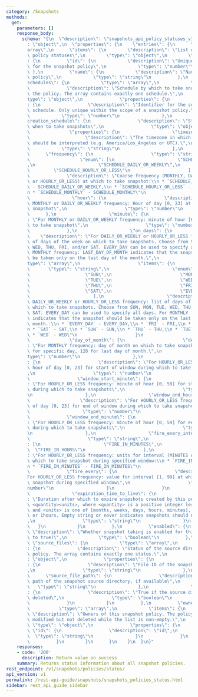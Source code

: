 ```yaml
---
category: /Snapshots
methods:
  get:
    parameters: []
    response_body:
      schema: "{\n  \"description\": \"snapshots_api_policy_statuses_v1\",\n  \"type\"\
        : \"object\",\n  \"properties\": {\n    \"entries\": {\n      \"type\": \"\
        array\",\n      \"items\": {\n        \"description\": \"List of snapshot\
        \ policy statuses\",\n        \"type\": \"object\",\n        \"properties\"\
        : {\n          \"id\": {\n            \"description\": \"Unique identifier\
        \ for the snapshot policy\",\n            \"type\": \"number\"\n         \
        \ },\n          \"name\": {\n            \"description\": \"Name of the snapshot\
        \ policy\",\n            \"type\": \"string\"\n          },\n          \"\
        schedules\": {\n            \"type\": \"array\",\n            \"items\": {\n\
        \              \"description\": \"Schedule by which to take snapshots for\
        \ the policy. The array contains exactly one schedule.\",\n              \"\
        type\": \"object\",\n              \"properties\": {\n                \"id\"\
        : {\n                  \"description\": \"Identifier for the snapshot policy's\
        \ schedule. Only unique within the scope of a snapshot policy.\",\n      \
        \            \"type\": \"number\"\n                },\n                \"\
        creation_schedule\": {\n                  \"description\": \"Structure defining\
        \ when to take snapshots\",\n                  \"type\": \"object\",\n   \
        \               \"properties\": {\n                    \"timezone\": {\n \
        \                     \"description\": \"The timezone in which the schedule\
        \ should be interpreted (e.g. America/Los_Angeles or UTC).\",\n          \
        \            \"type\": \"string\"\n                    },\n              \
        \      \"frequency\": {\n                      \"type\": \"string\",\n   \
        \                   \"enum\": [\n                        \"SCHEDULE_MONTHLY\"\
        ,\n                        \"SCHEDULE_DAILY_OR_WEEKLY\",\n               \
        \         \"SCHEDULE_HOURLY_OR_LESS\"\n                      ],\n        \
        \              \"description\": \"Coarse frequency (MONTHLY, DAILY_OR_WEEKLY,\
        \ or HOURLY_OR_LESS) at which to take snapshot:\\n * `SCHEDULE_DAILY_OR_WEEKLY`\
        \ - SCHEDULE_DAILY_OR_WEEKLY,\\n * `SCHEDULE_HOURLY_OR_LESS` - SCHEDULE_HOURLY_OR_LESS,\\\
        n * `SCHEDULE_MONTHLY` - SCHEDULE_MONTHLY\"\n                    },\n    \
        \                \"hour\": {\n                      \"description\": \"For\
        \ MONTHLY or DAILY_OR_WEEKLY frequency: Hour of day [0, 23] at which to take\
        \ snapshot\",\n                      \"type\": \"number\"\n              \
        \      },\n                    \"minute\": {\n                      \"description\"\
        : \"For MONTHLY or DAILY_OR_WEEKLY frequency: minute of hour [0, 59] at which\
        \ to take snapshot\",\n                      \"type\": \"number\"\n      \
        \              },\n                    \"on_days\": {\n                  \
        \    \"description\": \"For DAILY_OR_WEEKLY or HOURLY_OR_LESS frequency: list\
        \ of days of the week on which to take snapshots. Choose from SUN, MON, TUE,\
        \ WED, THU, FRI, and/or SAT. EVERY_DAY can be used to specify all days. For\
        \ MONTHLY frequency: LAST_DAY_OF_MONTH indicates that the snapshot should\
        \ be taken only on the last day of the month.\",\n                      \"\
        type\": \"array\",\n                      \"items\": {\n                 \
        \       \"type\": \"string\",\n                        \"enum\": [\n     \
        \                     \"SUN\",\n                          \"MON\",\n     \
        \                     \"TUE\",\n                          \"WED\",\n     \
        \                     \"THU\",\n                          \"FRI\",\n     \
        \                     \"SAT\",\n                          \"EVERY_DAY\"\n\
        \                        ],\n                        \"description\": \"For\
        \ DAILY_OR_WEEKLY or HOURLY_OR_LESS frequency: list of days of the week on\
        \ which to take snapshots. Choose from SUN, MON, TUE, WED, THU, FRI, and/or\
        \ SAT. EVERY_DAY can be used to specify all days. For MONTHLY frequency: LAST_DAY_OF_MONTH\
        \ indicates that the snapshot should be taken only on the last day of the\
        \ month.:\\n * `EVERY_DAY` - EVERY_DAY,\\n * `FRI` - FRI,\\n * `MON` - MON,\\\
        n * `SAT` - SAT,\\n * `SUN` - SUN,\\n * `THU` - THU,\\n * `TUE` - TUE,\\n\
        \ * `WED` - WED\"\n                      }\n                    },\n     \
        \               \"day_of_month\": {\n                      \"description\"\
        : \"For MONTHLY frequency: day of month on which to take snapshot. [1, 27]\
        \ for specific day, 128 for last day of month.\",\n                      \"\
        type\": \"number\"\n                    },\n                    \"window_start_hour\"\
        : {\n                      \"description\": \"For HOURLY_OR_LESS frequency:\
        \ hour of day [0, 23] for start of window during which to take snapshots\"\
        ,\n                      \"type\": \"number\"\n                    },\n  \
        \                  \"window_start_minute\": {\n                      \"description\"\
        : \"For HOURLY_OR_LESS frequency: minute of hour [0, 59] for start of window\
        \ during which to take snapshots\",\n                      \"type\": \"number\"\
        \n                    },\n                    \"window_end_hour\": {\n   \
        \                   \"description\": \"For HOURLY_OR_LESS frequency: hour\
        \ of day [0, 23] for end of window during which to take snapshots)\",\n  \
        \                    \"type\": \"number\"\n                    },\n      \
        \              \"window_end_minute\": {\n                      \"description\"\
        : \"For HOURLY_OR_LESS frequency: minute of hour [0, 59] for end of window\
        \ during which to take snapshots\",\n                      \"type\": \"number\"\
        \n                    },\n                    \"fire_every_interval\": {\n\
        \                      \"type\": \"string\",\n                      \"enum\"\
        : [\n                        \"FIRE_IN_MINUTES\",\n                      \
        \  \"FIRE_IN_HOURS\"\n                      ],\n                      \"description\"\
        : \"For HOURLY_OR_LESS frequency: units for interval (MINUTES or HOURS) at\
        \ which to take snapshot during specified window:\\n * `FIRE_IN_HOURS` - FIRE_IN_HOURS,\\\
        n * `FIRE_IN_MINUTES` - FIRE_IN_MINUTES\"\n                    },\n      \
        \              \"fire_every\": {\n                      \"description\": \"\
        For HOURLY_OR_LESS frequency: value for interval [1, 99] at which to take\
        \ snapshot during specified window\",\n                      \"type\": \"\
        number\"\n                    }\n                  }\n                },\n\
        \                \"expiration_time_to_live\": {\n                  \"description\"\
        : \"Duration after which to expire snapshots created by this policy, in format\
        \ <quantity><units>, where <quantity> is a positive integer less than 100\
        \ and <units> is one of [months, weeks, days, hours, minutes], e.g. 5days\
        \ or 1hours. Empty string or never indicates snapshots should never expire.\"\
        ,\n                  \"type\": \"string\"\n                }\n           \
        \   }\n            }\n          },\n          \"enabled\": {\n           \
        \ \"description\": \"Whether snapshot taking is enabled for this policy (defaults\
        \ to true)\",\n            \"type\": \"boolean\"\n          },\n         \
        \ \"source_files\": {\n            \"type\": \"array\",\n            \"items\"\
        : {\n              \"description\": \"Status of the source directory for the\
        \ policy. The array contains exactly one status.\",\n              \"type\"\
        : \"object\",\n              \"properties\": {\n                \"source_file_id\"\
        : {\n                  \"description\": \"File ID of the snapshot source directory\"\
        ,\n                  \"type\": \"string\"\n                },\n          \
        \      \"source_file_path\": {\n                  \"description\": \"File\
        \ path of the snapshot source directory, if available\",\n               \
        \   \"type\": \"string\"\n                },\n                \"deleted\"\
        : {\n                  \"description\": \"True if the source directory is\
        \ deleted\",\n                  \"type\": \"boolean\"\n                }\n\
        \              }\n            }\n          },\n          \"owners\": {\n \
        \           \"type\": \"array\",\n            \"items\": {\n             \
        \ \"description\": \"Owners of this snapshot policy. The policy can only be\
        \ modified but not deleted while the list is non-empty.\",\n             \
        \ \"type\": \"object\",\n              \"properties\": {\n               \
        \ \"id\": {\n                  \"description\": \"id\",\n                \
        \  \"type\": \"string\"\n                }\n              }\n            }\n\
        \          }\n        }\n      }\n    }\n  }\n}"
    responses:
    - code: '200'
      description: Return value on success
    summary: Returns status information about all snapshot policies.
rest_endpoint: /v1/snapshots/policies/status/
api_version: v1
permalink: /rest-api-guide/snapshots/snapshots_policies_status.html
sidebar: rest_api_guide_sidebar
---
```

